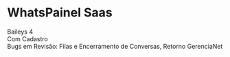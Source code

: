 # WhatsPainel Saas</br>
Baileys 4 </br>
Com Cadastro</br>
Bugs em Revisão: Filas e Encerramento de Conversas, Retorno GerenciaNet
